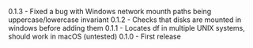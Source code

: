 0.1.3 - Fixed a bug with Windows network mounth paths being uppercase/lowercase invariant
0.1.2 - Checks that disks are mounted in windows before adding them
0.1.1 - Locates df in multiple UNIX systems, should work in macOS (untested)
0.1.0 - First release 